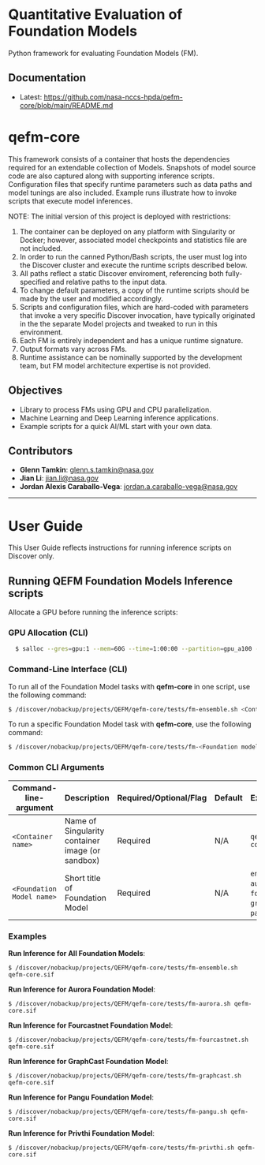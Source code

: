 # Quantitative Evaluation of Foundation Models

Python framework for evaluating Foundation Models (FM).  

## Documentation

- Latest: https://github.com/nasa-nccs-hpda/qefm-core/blob/main/README.md

# qefm-core

This framework consists of a container that hosts the dependencies required for an extendable collection of Models.  Snapshots of model source code are also captured along with supporting inference scripts.  Configuration files that specify runtime parameters such as data paths and model tunings are also included.  Example runs illustrate how to invoke scripts that execute model inferences.

NOTE:  The initial version of this project is deployed with restrictions:
1) The container can be deployed on any platform with Singularity or Docker; however, associated model checkpoints and statistics file are not included.
3) In order to run the canned Python/Bash scripts, the user must log into the Discover cluster and execute the runtime scripts described below.
4) All paths reflect a static Discover enviroment, referencing both fully-specified and relative paths to the input data.
5) To change default parameters, a copy of the runtime scripts should be made by the user and modified accordingly.
6) Scripts and configuration files, which are hard-coded with parameters that invoke a very specific Discover invocation, have typically originated in the the separate Model projects and tweaked to run in this environment.
7) Each FM is entirely independent and has a unique runtime signature.
8) Output formats vary across FMs.
9) Runtime assistance can be nominally supported by the development team, but FM model architecture expertise is not provided.

## Objectives

- Library to process FMs using GPU and CPU parallelization.
- Machine Learning and Deep Learning inference applications.
- Example scripts for a quick AI/ML start with your own data.

## Contributors

- **Glenn Tamkin**: [glenn.s.tamkin@nasa.gov](mailto:glenn.s.tamkin@nasa.gov)
- **Jian Li**: [jian.li@nasa.gov](mailto:jian.li@nasa.gov)
- **Jordan Alexis Caraballo-Vega**: [jordan.a.caraballo-vega@nasa.gov](mailto:jordan.a.caraballo-vega@nasa.gov)
---
# <b> User Guide </b>

This User Guide reflects instructions for running inference scripts on Discover only.

## <b> Running QEFM Foundation Models Inference scripts </b>

Allocate a GPU before running the inference scripts:

### <b> GPU Allocation (CLI) </b>

```bash
  $ salloc --gres=gpu:1 --mem=60G --time=1:00:00 --partition=gpu_a100 --constraint=rome --ntasks-per-node=1 --cpus-per-task=10
```

### <b> Command-Line Interface (CLI) </b>

To run all of the Foundation Model tasks with **qefm-core** in one script, use the following command:

```bash
$ /discover/nobackup/projects/QEFM/qefm-core/tests/fm-ensemble.sh <Container name>
```

To run a specific Foundation Model task with **qefm-core**, use the following command:

```bash
$ /discover/nobackup/projects/QEFM/qefm-core/tests/fm-<Foundation model name>.sh <Container name>
```

### <b> Common CLI Arguments </b>
| Command-line-argument | Description                                         |Required/Optional/Flag | Default  | Example                  |
| --------------------- |:----------------------------------------------------|:---------|:---------|:--------------------------------------|
| `<Container name>`                  | Name of Singularity container image (or sandbox)                                | Required | N/A      |`qefm-core.sif`         |
| `<Foundation Model name>`                  | Short title of Foundation Model                               | Required | N/A      |`ensemble`, `aurora`, `fourcastnet`, `graphcast`, `pangu`,`privthi`  |

### <b> Examples </b>

**Run Inference for **All** Foundation Models**:
```shell
$ /discover/nobackup/projects/QEFM/qefm-core/tests/fm-ensemble.sh qefm-core.sif
```
**Run Inference for Aurora Foundation Model**:
```shell
$ /discover/nobackup/projects/QEFM/qefm-core/tests/fm-aurora.sh qefm-core.sif
```
**Run Inference for Fourcastnet Foundation Model**:
```shell
$ /discover/nobackup/projects/QEFM/qefm-core/tests/fm-fourcastnet.sh qefm-core.sif
```
**Run Inference for GraphCast Foundation Model**:
```shell
$ /discover/nobackup/projects/QEFM/qefm-core/tests/fm-graphcast.sh qefm-core.sif
```
**Run Inference for Pangu Foundation Model**:
```shell
$ /discover/nobackup/projects/QEFM/qefm-core/tests/fm-pangu.sh qefm-core.sif
```
**Run Inference for Privthi Foundation Model**:
```shell
$ /discover/nobackup/projects/QEFM/qefm-core/tests/fm-privthi.sh qefm-core.sif
```

